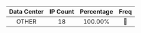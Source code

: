 | Data Center | IP Count | Percentage | Freq |
|:------------:|:--------:|:-----------:|:-----:|
| OTHER | 18 | 100.00% | 🔴 |